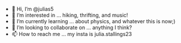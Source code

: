 - 👋 Hi, I’m @julias5
- 👀 I’m interested in ... hiking, thrifting, and music!
- 🌱 I’m currently learning ... about physics, and whatever this is now;)
- 💞️ I’m looking to collaborate on ... anything I think?
- 📫 How to reach me ... my insta is julia.stallings23

<!---
julias5/julias5 is a ✨ special ✨ repository because its `README.md` (this file) appears on your GitHub profile.
You can click the Preview link to take a look at your changes.
--->
